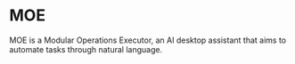 # MOE

 MOE is a Modular Operations Executor, an AI desktop assistant that aims to automate tasks through natural language.
